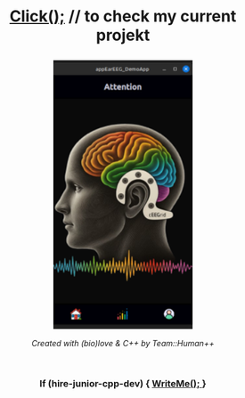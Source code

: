 <h1 align="center">
    <p>
        <a href="https://github.com/humanplusplus/EarEEG_DemoApp">Click();</a>
        // to check my current projekt
    </p>
</h1>

<div align="center">
    <img src="https://github.com/Susannnnnna/susannnnnna/blob/main/assets/screen_homePage.png" alt="robo" width="250"/>
</div>

<p align="center">
    <i> Created with (bio)love & C++ by Team::Human++ </i>
</p>
<br/>

<h3 align="center"> 
    If (hire-junior-cpp-dev) {
    <a href="https://susannnnnna.com/index.php/cooperation-contact/">
        <b> WriteMe(); </b>
    </a>
    }
</h3>

## 

<!--
![main page img](https://github.com/Susannnnnna/susannnnnna/blob/main/assets/robo.png)
![me](https://github.com/Susannnnnna/Portfolio/blob/master/assets/gifs/me_gif_think_preview_rev_1.png)
![q](https://github.com/Susannnnnna/Portfolio/blob/master/assets/gifs/illustrations_related_to_programming-removebg-preview.png)
**Susannnnnna/susannnnnna** is a ✨ _special_ ✨ repository because its `README.md` (this file) appears on your GitHub profile.

Here are some ideas to get you started:

- 🔭 I’m currently working on ...
- 🌱 I’m currently learning ...
- 👯 I’m looking to collaborate on ...
- 🤔 I’m looking for help with ...
- 💬 Ask me about ...
- 📫 How to reach me: ...
- 😄 Pronouns: ...
- ⚡ Fun fact: ...
-->
